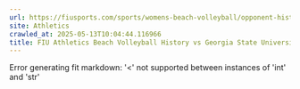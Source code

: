 ```yaml
---
url: https://fiusports.com/sports/womens-beach-volleyball/opponent-history/georgia-state-university/17
site: Athletics
crawled_at: 2025-05-13T10:04:44.116966
title: FIU Athletics Beach Volleyball History vs Georgia State University
---
```


Error generating fit markdown: '<' not supported between instances of 'int' and 'str'